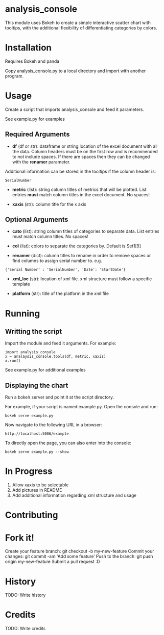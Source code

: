 # analysis_console

This module uses Bokeh to create a simple interactive scatter chart with tooltips, with the additional flexibility of differentiating categories by colors. 

# Installation

Requires Bokeh and panda

Copy analysis_console.py to a local directory and import with another program.

# Usage
Create a script that imports analysis_console and feed it parameters.

See example.py for examples 

## Required Arguments
- **df** (df or str): dataframe or string location of the excel document with all the data. Column headers must be on the first row and is recommended to not include spaces. If there are spaces then they can be changed with the **renamer** parameter.

Additional information can be stored in the tooltips if the column header is:
```
SerialNumber
```

- **metric** (list): string column titles of metrics that will be plotted. List entries **must** match column titles in the excel document. No spaces! 

- **xaxis** (str): column title for the x axis

## Optional Arguments
- **cato** (list): string column titles of categories to separate data. List entries must match column titles. No spaces!

- **col** (list): colors to separate the categories by. Default is Set1[9]

- **renamer** (dict): column titles to rename in order to remove spaces or find columns to assign serial number to. e.g. 
```
{'Serial Number' : 'SerialNumber', 'Date': 'StartDate'}
```
- **xml_loc** (str): location of xml file. xml structure must follow a specific template

- **platform** (str): title of the platform in the xml file

# Running
## Writting the script
Import the module and feed it arguments. For example:
```
import analysis_console
x = analaysis_console.tools(df, metric, xaxis)
x.run()
```

See example.py for additional examples

## Displaying the chart
Run a bokeh server and point it at the script directory. 

For example, if your script is named example.py.
Open the console and run:
```
bokeh serve example.py
```

Now navigate to the following URL in a browser:
```
http://localhost:5006/example
```

To directly open the page, you can also enter into the console:
```
bokeh serve example.py --show
```

# In Progress
1. Allow xaxis to be selectable 
2. Add pictures in README
3. Add additional information regarding xml structure and usage

# Contributing

# Fork it!
Create your feature branch: git checkout -b my-new-feature
Commit your changes: git commit -am 'Add some feature'
Push to the branch: git push origin my-new-feature
Submit a pull request :D
# History

TODO: Write history

# Credits

TODO: Write credits

